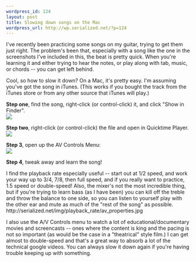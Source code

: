 ```yaml
--- 
wordpress_id: 124
layout: post
title: Slowing down songs on the Mac
wordpress_url: http://wp.serialized.net/?p=124
---
```

<p>I've recently been practicing some songs on my guitar, trying to get them just right. The problem's been that, especially with a song like the one in the screenshots I've included in this, the beat is pretty quick. When you're learning it and either trying to hear the notes, or play along with tab, music, or chords -- you can get left behind.</p>

<p>Cool, so how to slow it down? On a Mac, it's pretty easy. I'm assuming you've got the song in iTunes. (This works if you bought the track from the iTunes store or from any other source that iTunes will play.)</p>

<strong>Step one</strong>, find the song, right-click (or control-click) it, and click "Show in Finder".<br />
<img src="http://serialized.net/img/playback_rate/show_in_finder.jpg"/>

<strong>Step two</strong>, right-click (or control-click) the file and open in Quicktime Player.<br />
<img src="http://serialized.net/img/playback_rate/open_with_quicktime.jpg"/>

<strong>Step 3</strong>, open up the AV Controls Menu:<br />
<img src="http://serialized.net/img/playback_rate/show_av_properties.jpg"/>

<strong>Step 4</strong>, tweak away and learn the song!

<p>I find the playback rate especially useful -- start out at 1/2 speed, and work your way up to 3/4, 7/8, then full speed, and if you really want to practice, 1.5 speed or double-speed! Also, the mixer's not the most incredible thing, but if you're trying to learn bass (as I have been) you can kill off the treble and throw the balance to one side, so you can listen to yourself play with the other ear and mute as much of the "rest of the song" as possible.<br />
http://serialized.net/img/playback_rate/av_properties.jpg</p>

<p>I also use the A/V Controls menu to watch a lot of educational/documentary movies and screencasts -- ones where the content is king and the pacing is not so important (as would be the case in a "theatrical" style film.) I can get almost to double-speed and that's a great way to absorb a lot of the technical google videos. You can always slow it down again if you're having trouble keeping up with something.</p>
